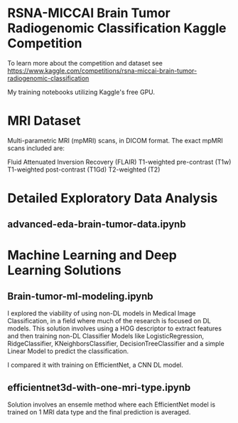 # RSNA-MICCAI Brain Tumor Radiogenomic Classification Kaggle Competition

To learn more about the competition and dataset see
https://www.kaggle.com/competitions/rsna-miccai-brain-tumor-radiogenomic-classification

My training notebooks utilizing Kaggle's free GPU.

# MRI Dataset
Multi-parametric MRI (mpMRI) scans, in DICOM format. The exact mpMRI scans included are:

Fluid Attenuated Inversion Recovery (FLAIR)
T1-weighted pre-contrast (T1w)
T1-weighted post-contrast (T1Gd)
T2-weighted (T2)


# Detailed Exploratory Data Analysis 
## advanced-eda-brain-tumor-data.ipynb

# Machine Learning and Deep Learning Solutions
## Brain-tumor-ml-modeling.ipynb
I explored the viability of using non-DL models in Medical Image Classification, in a field where much of the research is focused on DL models. This solution involves using a HOG descriptor to extract features and then training non-DL Classifier Models like LogisticRegression, RidgeClassifier, KNeighborsClassifier, DecisionTreeClassifier and a simple Linear Model to predict the classification.

I compared it with training on EfficientNet, a CNN DL model.


## efficientnet3d-with-one-mri-type.ipynb
Solution involves an ensemle method where each EfficientNet model is trained on 1 MRI data type and the final prediction is averaged.
